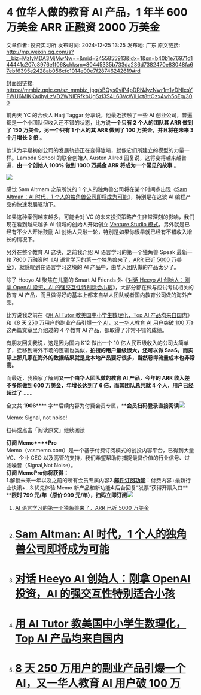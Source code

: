 # 4 位华人做的教育 AI 产品，1 年半 600 万美金 ARR 正融资 2000 万美金

文章作者: 投资实习所
发布时间: 2024-12-25 13:25
发布地: 广东
原文链接: http://mp.weixin.qq.com/s?__biz=MzIyMDA3MjMwNw==&mid=2455855913&idx=1&sn=b40b1e76971d144441c207c8976e1f06&chksm=80445335b733da236d7382470e83048fa67ebf6395e2428ab056cfc1014e00e7f28746242619#rd

封面图链接: https://mmbiz.qpic.cn/sz_mmbiz_jpg/sBQys0vjP4pDRNJyzNwr1m1yDNIcsYFWU6MIKKadhyLzVD2WNIERfkbUgSzI3S4L63VcWlLict8ttOzx4wh5oEg/300

前两天 YC 的合伙人 Harj Taggar 分享说，他最近接触了一些 AI 创业公司，普遍都是一个小团队但收入还不错的状态，比方说**一个只有 2
个人的团队其 ARR 做到了 150 万美金，另一个只有 1 个人的其 ARR 做到了 100 万美金，并且将在未来 3 个月增长 3 倍** 。

他认为早期初创公司的发展轨迹正在变得陡峭，就像它们所建立的模型的力量一样。Lambda School 的联合创始人 Austen Allred
回复说，这将变得越来越普遍，**由一个创始人 100% 做到 1000 万美金 ARR 将成为一个常见的故事** 。

![](https://mmbiz.qpic.cn/sz_mmbiz_png/sBQys0vjP4pDRNJyzNwr1m1yDNIcsYFWKdiaXT4ffIOJ9niaWAU5I9Xf4zWhC8eElKXR3LBa06x12JYGicv9lYx1Q/640?wx_fmt=png&from=appmsg)

感觉 Sam Altmam 之前所说的 1 个人的独角兽公司将在某个时间点出现《[Sam Altman：AI 时代，1
个人的独角兽公司即将成为可能](https://mp.weixin.qq.com/s?__biz=MzIyMDA3MjMwNw==&mid=2455853044&idx=1&sn=2bf34297e8d085ef66257f2e0408ec66&scene=21#wechat_redirect)》，特别是在这波
AI 编程产品的快速发展驱动下。

如果这种案例越来越多，可能会对 VC 的未来投资策略产生非常深刻的影响，我们现在看到越来越多 AI 领域的创始人开始创立 [Venture Studio
模式](https://mp.weixin.qq.com/s?__biz=MzIyMDA3MjMwNw==&mid=2455855139&idx=1&sn=be53c9ed8d3ada726c9a1621a5d6f017&scene=21#wechat_redirect)，另外就是已经有不少人开始鼓励
AI 创始人只融一轮，特别是如果你很早就已经有不错收入增长的情况下。

另外在整个教育 AI 这块，之前我介绍 AI 语言学习的第一个独角兽 Speak 最新一轮 7800 万融资时《[AI 语言学习的第一个独角兽来了，ARR
已近 5000
万美金](https://mp.weixin.qq.com/s?__biz=MzIyMDA3MjMwNw==&mid=2455855548&idx=1&sn=d9e83ca2204a0c2540682d022705c175&scene=21#wechat_redirect)》，就感叹到在语言学习这块的
AI 产品中，由华人团队做的产品太少了。

除了 Heeyo AI 聚焦在儿童的 Smart AI Friends 外《[对话 Heeyo AI 创始人：刚拿 OpenAI 投资，AI
的强交互性特别适合小孩](https://mp.weixin.qq.com/s?__biz=MzIyMDA3MjMwNw==&mid=2455854721&idx=1&sn=1cd384472e4437deafc04fac721dcf8b&scene=21#wechat_redirect)》，大部分都在做与应试考试相关的教育
AI 产品，而且做得好的基本上都来自华人团队或者国内教育公司做的海外产品。

比方说我之前在《[用 AI Tutor 教美国中小学生数理化，Top AI
产品均来自国内](https://mp.weixin.qq.com/s?__biz=MzIyMDA3MjMwNw==&mid=2455853981&idx=1&sn=55335be9b0c1dbe9957f9c4972e93b8c&scene=21#wechat_redirect)》和《[8
天 250 万用户的副业产品引爆一个 AI，又一华人教育 AI 用户突破 100
万](https://mp.weixin.qq.com/s?__biz=MzIyMDA3MjMwNw==&mid=2455854627&idx=1&sn=e442bc231364e1feb4d2b79b8465ebea&scene=21#wechat_redirect)》这两篇文章里介绍过的
4 个教育 AI 产品，都取得了非常不错的成绩。

有朋友回复我说，这是因为国内 K12 做出一个 10 亿人民币级收入的公司太简单了，迁移到海外市场的逻辑也类似，**拍搜的用户量级很大，还可以做
SaaS，而实际上那几家在海外的数据结果就是比本地产品要好很多，当然卷得流量成本也非常高。**

而最近，我独家了解到**又一个由华人团队做的教育 AI 产品，今年的 ARR 收入差不多能做到 600 万美金，年增长达到了 6 倍，而其团队总共就 4
个人，用户已经超过了** ……

全文共 **1906******
字**后续内容为付费会员专属，****会员扫码登录直接阅读**![](https://mmbiz.qpic.cn/sz_mmbiz_png/sBQys0vjP4pDRNJyzNwr1m1yDNIcsYFWyVwawx6LNLNTpxDPnK6DtRP4dSiaJOibdvymPYoftyA392n5L483qicUw/640?wx_fmt=png&from=appmsg)  

Memo: Signal, not noise!

扫码或点击「阅读原文」继续阅读

**订阅 Memo****Pro**  
Memo（vcsmemo.com）是一个基于付费订阅模式的创投内容平台，已得到大量 VC、企业 CEO
以及高管的支持，我们希望帮助你捕捉最具价值的行业信号、过滤噪音（Signal,Not Noise）。  
**订阅 Memo****Pro****你将获得：**  
1.解锁未来一年以及之前的所有会员专属内容2.[**邮件订阅功能**](https://mp.weixin.qq.com/s?__biz=MzIyMDA3MjMwNw==&mid=2455853781&idx=1&sn=b6f8e3ddc87e9531f3f8c3e9cd98bd9f&scene=21#wechat_redirect)：付费内容+最新行业快讯+...3.优先体验
Memo 新产品和新功能4.后台回复“发票”获得开票入口**  
****限时 799 元/年（原价 999
元/年），扫码立即订阅**![](https://mmbiz.qpic.cn/mmbiz_png/mrJibAziaMQhQGoNHniac6wGOyRe172dlS0HCYicyjiaCTtly2pULIz6YPNsXeRjoQFSuDYezsia4ibhbAc1X3GKtVRyw/640?wx_fmt=png&wxfrom=5&wx_lazy=1&wx_co=1)

  1. [ AI 语言学习的第一个独角兽来了，ARR 已近 5000 万美金](https://mp.weixin.qq.com/s?__biz=MzIyMDA3MjMwNw==&mid=2455855548&idx=1&sn=d9e83ca2204a0c2540682d022705c175&scene=21#wechat_redirect)

  2. # [Sam Altman: AI 时代，1 个人的独角兽公司即将成为可能](https://mp.weixin.qq.com/s?__biz=MzIyMDA3MjMwNw==&mid=2455853044&idx=1&sn=2bf34297e8d085ef66257f2e0408ec66&scene=21#wechat_redirect)

  3. # [对话 Heeyo AI 创始人：刚拿 OpenAI 投资，AI 的强交互性特别适合小孩](https://mp.weixin.qq.com/s?__biz=MzIyMDA3MjMwNw==&mid=2455854721&idx=1&sn=1cd384472e4437deafc04fac721dcf8b&scene=21#wechat_redirect)

  4. # [用 AI Tutor 教美国中小学生数理化，Top AI 产品均来自国内](https://mp.weixin.qq.com/s?__biz=MzIyMDA3MjMwNw==&mid=2455853981&idx=1&sn=55335be9b0c1dbe9957f9c4972e93b8c&scene=21#wechat_redirect)

  5. # [8 天 250 万用户的副业产品引爆一个 AI，又一华人教育 AI 用户破 100 万](https://mp.weixin.qq.com/s?__biz=MzIyMDA3MjMwNw==&mid=2455854627&idx=1&sn=e442bc231364e1feb4d2b79b8465ebea&scene=21#wechat_redirect)

